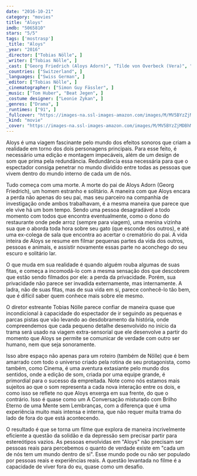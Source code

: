 ```yaml
---
date: "2016-10-21"
category: "movies"
title: "Aloys"
imdb: "5065810"
stars: "5/5"
tags: ['mostrasp']
_title: "Aloys"
_year: "2016"
_director: ["Tobias Nölle", ]
_writer: ["Tobias Nölle", ]
_cast: ["Georg Friedrich (Aloys Adorn)", "Tilde von Overbeck (Vera)", "Kamil Krejcí (Herr Schoch)", "Yufei Li (Yen Lee)", "Koi Lee (Herr Lee)", "Sebastian Krähenbühl (Hauswart)", "Karl Friedrich (Vater Aloys)", "Peter Zumstein (Bestatter)", "Agnes Lampkin (Julie Kramer)", ]
_countries: ["Switzerland", ]
_languages: ["Swiss German", ]
_editor: ["Tobias Nölle", ]
_cinematographer: ["Simon Guy Fässler", ]
_music: ["Tom Huber", "Beat Jegen", ]
_costume designer: ["Leonie Zykan", ]
_genres: ["Drama", ]
_runtimes: ["91", ]
_fullcover: "https://images-na.ssl-images-amazon.com/images/M/MV5BYzZjMDBhMzQtMDIwYi00MDM3LWIzZmUtNTUzNWIxNjcyMmI0XkEyXkFqcGdeQXVyMTEyNjU4OTA@.jpg"
_kind: "movie"
_cover: "https://images-na.ssl-images-amazon.com/images/M/MV5BYzZjMDBhMzQtMDIwYi00MDM3LWIzZmUtNTUzNWIxNjcyMmI0XkEyXkFqcGdeQXVyMTEyNjU4OTA@._V1._SX98_SY140_.jpg"
---
```

Aloys é uma viagem fascinante pelo mundo dos efeitos sonoros que criam a realidade em torno dos dois personagens principais. Para esse feito, é necessário uma edição e montagem impecáveis, além de um design de som que prima pela redundância. Redundância essa necessária para que o espectador consiga penetrar no mundo dividido entre todas as pessoas que vivem dentro do mundo interno de cada um de nós.

Tudo começa com uma morte. A morte do pai de Aloys Adorn (Georg Friedrich), um homem estranho e solitário. A maneira com que Aloys encara a perda não apenas do seu pai, mas seu parceiro na companhia de investigação onde ambos trabalhavam, é a mesma maneira que parece que ele vive há um bom tempo. Sendo uma pessoa desagradável a todo momento com todos que encontra eventualmente, como o dono do restaurante onde pede arroz (sempre para viagem), uma menina vizinha sua que o aborda toda hora sobre seu gato (que esconde dos outros), e até uma ex-colega de sala que encontra ao acertar o crematório do pai. A vida inteira de Aloys se resume em filmar pequenas partes da vida dos outros, pessoas e animais, e assistir novamente essas parte no aconchego do seu escuro e solitário lar.

O que muda em sua realidade é quando alguém rouba algumas de suas fitas, e começa a incomodá-lo com a mesma sensação dos que descobrem que estão sendo filmados por ele: a perda da privacidade. Porém, sua privacidade não parece ser invadida externamente, mas internamente. A ladra, não de suas fitas, mas de sua vida em si, parece conhecê-lo tão bem, que é difícil saber quem conhece mais sobre ele mesmo.

O diretor estreante Tobias Nölle parece confiar de maneira quase que incondicional à capacidade do espectador de ir seguindo as pequenas e parcas pistas que vão levando ao desdobramento da história, onde compreendemos que cada pequeno detalhe desenvolvido no início da trama será usado na viagem extra-sensorial que ele desenvolve a partir do momento que Aloys se permite se comunicar de verdade com outro ser humano, nem que seja sonoramente.

Isso abre espaço não apenas para um roteiro (também de Nölle) que é bem amarrado com todo o universo criado pela rotina de seu protagonista, como também, como Cinema, é uma aventura extasiante pelo mundo dos sentidos, onde a edição de som, criada por uma equipe grande, é primordial para o sucesso da empreitada. Note como nós estamos mais sujeitos ao que o som representa a cada nova interação entre os dois, e como isso se reflete no que Aloys enxerga em sua frente, do que o contrário. Isso é quase como um A Conversação misturado com Brilho Eterno de uma Mente sem Lembranças, com a diferença que é uma experiência muito mais intensa e interna, que não requer muita trama do lado de fora do que está acontecendo.

O resultado é que se torna um filme que explora de maneira incrivelmente eficiente a questão da solidão e da depressão sem precisar partir para estereótipos vazios. As pessoas envolvidas em "Aloys" não precisam ser pessoas reais para percebemos o quanto de verdade existe em "cada um de nós tem um mundo dentro de si". Esse mundo pode ou não ser populado por pessoas reais e experiências reais. A questão levantada no filme é a capacidade de viver fora do eu, quase como um desafio.

